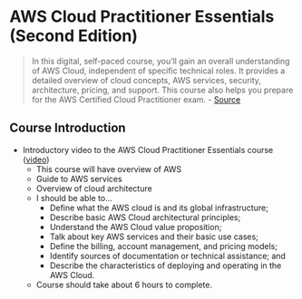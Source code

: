 # AWS Cloud Practitioner Essentials (Second Edition)

> In this digital, self-paced course, you’ll gain an overall understanding of AWS Cloud, independent of specific technical roles. It provides a detailed overview of cloud concepts, AWS services, security, architecture, pricing, and support. This course also helps you prepare for the AWS Certified Cloud Practitioner exam. - [Source](https://aws.amazon.com/training/course-descriptions/cloud-practitioner-essentials/)

## Course Introduction
* Introductory video to the AWS Cloud Practitioner Essentials course ([video](https://www.aws.training/Details/eLearning?id=29804))
    + This course will have overview of AWS
    + Guide to AWS services
    + Overview of cloud architecture
    + I should be able to...
        + Define what the AWS cloud is and its global infrastructure;
        + Describe basic AWS Cloud architectural principles;
        + Understand the AWS Cloud value proposition;
        + Talk about key AWS services and their basic use cases;
        + Define the billing, account management, and pricing models;
        + Identify sources of documentation or technical assistance; and
        + Describe the characteristics of deploying and operating in the AWS Cloud.
    + Course should take about 6 hours to complete.
